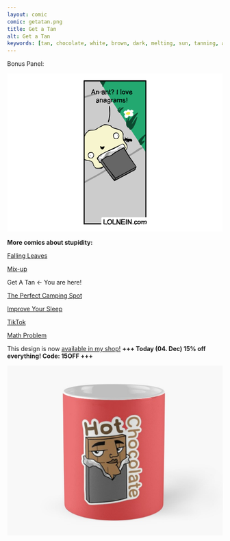 ```yaml
---
layout: comic
comic: getatan.png
title: Get a Tan
alt: Get a Tan
keywords: [tan, chocolate, white, brown, dark, melting, sun, tanning, ant]
---
```


Bonus Panel:

![Get a Tan Bonus Panel](/images/getatan_bonus.png)


__More comics about stupidity:__

[Falling Leaves](https://lolnein.com/2017/11/06/fallingleaves/)

[Mix-up](https://lolnein.com/2017/11/23/mixup/)

Get A Tan <- You are here!

[The Perfect Camping Spot](https://lolnein.com/2019/09/04/theperfectcampingspot/)

[Improve Your Sleep](https://lolnein.com/2019/09/26/improveyoursleep/)

[TikTok](https://lolnein.com/2019/10/24/tiktok/)

[Math Problem](https://lolnein.com/2019/11/08/mathproblem/)


This design is now [available in my shop!](https://www.redbubble.com/people/LOLNEIN/shop) __+++ Today (04. Dec) 15% off everything! Code: 15OFF +++__ 


[![Hot Chocolate Mug](/images/hotchocolate_mug.png)](https://www.redbubble.com/people/LOLNEIN/shop)